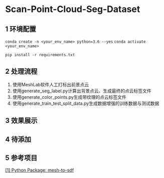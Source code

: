 # Scan-Point-Cloud-Seg-Dataset

## 1 环境配置

`conda create -n <your_env_name> python=3.6 --yes`
`conda activate <your_env_name>`

`pip install -r requirements.txt`

## 2 处理流程

1. 使用MeshLab软件人工打标出前景点云
2. 使用generate_seg_label.py计算出背景点云、生成最终的点云标签文件
3. 使用generate_color_points.py生成带纹理的点云标签文件
4. 使用generate_train_test_split_data.py生成数据增强的训练数据与测试数据

## 3 效果展示

## 4 待添加

## 5 参考项目

[[1] Python Package: mesh-to-sdf](https://github.com/marian42/mesh_to_sdf)

